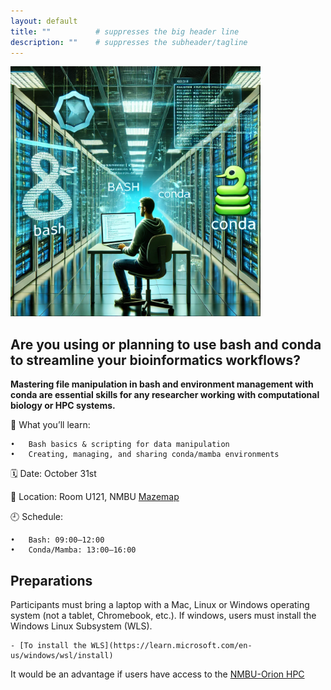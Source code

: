 ```yaml
---
layout: default
title: ""          # suppresses the big header line
description: ""    # suppresses the subheader/tagline
---
```


<img src="https://github.com/avera1988/2025-10-31-NMBU_BASHandCONDA.github.io/raw/main/images/bashconda.jpg" alt="Bash & Conda" height="400">




## Are you using or planning to use bash and conda to streamline your bioinformatics workflows?

**Mastering file manipulation in bash and environment management with conda are essential skills for any researcher working with computational biology or HPC systems.**

🔧 What you’ll learn:

    •	Bash basics & scripting for data manipulation
    •	Creating, managing, and sharing conda/mamba environments



🗓️ Date: October 31st

📍 Location: Room U121, NMBU [Mazemap](https://link.mazemap.com/XMsJP9tR)

🕘 Schedule:

    •	Bash: 09:00–12:00
    •	Conda/Mamba: 13:00–16:00

## Preparations

Participants must bring a laptop with a Mac, Linux or Windows operating system (not a tablet, Chromebook, etc.). If windows, users must install the Windows Linux Subsystem (WLS).

    - [To install the WLS](https://learn.microsoft.com/en-us/windows/wsl/install)

It would be an advantage if users have access to the [NMBU-Orion HPC](https://orion.nmbu.no/) 